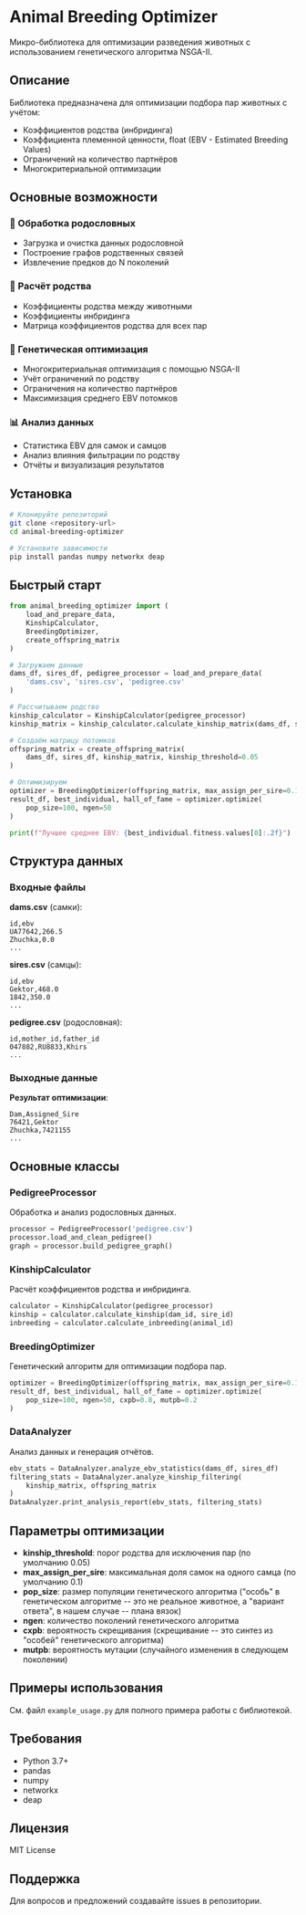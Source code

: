 # Animal Breeding Optimizer

Микро-библиотека для оптимизации разведения животных с использованием генетического алгоритма NSGA-II.

## Описание

Библиотека предназначена для оптимизации подбора пар животных с учётом:
- Коэффициентов родства (инбридинга)
- Коэффициента племенной ценности, float (EBV - Estimated Breeding Values)
- Ограничений на количество партнёров
- Многокритериальной оптимизации

## Основные возможности

### 🧬 Обработка родословных
- Загрузка и очистка данных родословной
- Построение графов родственных связей
- Извлечение предков до N поколений

### 🔗 Расчёт родства
- Коэффициенты родства между животными
- Коэффициенты инбридинга
- Матрица коэффициентов родства для всех пар

### 🎯 Генетическая оптимизация
- Многокритериальная оптимизация с помощью NSGA-II
- Учёт ограничений по родству
- Ограничения на количество партнёров
- Максимизация среднего EBV потомков

### 📊 Анализ данных
- Статистика EBV для самок и самцов
- Анализ влияния фильтрации по родству
- Отчёты и визуализация результатов

## Установка

```bash
# Клонируйте репозиторий
git clone <repository-url>
cd animal-breeding-optimizer

# Установите зависимости
pip install pandas numpy networkx deap 
```

## Быстрый старт

```python
from animal_breeding_optimizer import (
    load_and_prepare_data,
    KinshipCalculator,
    BreedingOptimizer,
    create_offspring_matrix
)

# Загружаем данные
dams_df, sires_df, pedigree_processor = load_and_prepare_data(
    'dams.csv', 'sires.csv', 'pedigree.csv'
)

# Рассчитываем родство
kinship_calculator = KinshipCalculator(pedigree_processor)
kinship_matrix = kinship_calculator.calculate_kinship_matrix(dams_df, sires_df)

# Создаём матрицу потомков
offspring_matrix = create_offspring_matrix(
    dams_df, sires_df, kinship_matrix, kinship_threshold=0.05
)

# Оптимизируем
optimizer = BreedingOptimizer(offspring_matrix, max_assign_per_sire=0.1)
result_df, best_individual, hall_of_fame = optimizer.optimize(
    pop_size=100, ngen=50
)

print(f"Лучшее среднее EBV: {best_individual.fitness.values[0]:.2f}")
```

## Структура данных

### Входные файлы

**dams.csv** (самки):
```csv
id,ebv
UA77642,266.5
Zhuchka,0.0
...
```

**sires.csv** (самцы):
```csv
id,ebv
Gektor,468.0
1842,350.0
...
```

**pedigree.csv** (родословная):
```csv
id,mother_id,father_id
047882,RU8833,Khirs
...
```

### Выходные данные

**Результат оптимизации**:
```csv
Dam,Assigned_Sire
76421,Gektor
Zhuchka,7421155
...
```

## Основные классы

### PedigreeProcessor
Обработка и анализ родословных данных.

```python
processor = PedigreeProcessor('pedigree.csv')
processor.load_and_clean_pedigree()
graph = processor.build_pedigree_graph()
```

### KinshipCalculator
Расчёт коэффициентов родства и инбридинга.

```python
calculator = KinshipCalculator(pedigree_processor)
kinship = calculator.calculate_kinship(dam_id, sire_id)
inbreeding = calculator.calculate_inbreeding(animal_id)
```

### BreedingOptimizer
Генетический алгоритм для оптимизации подбора пар.

```python
optimizer = BreedingOptimizer(offspring_matrix, max_assign_per_sire=0.1)
result_df, best_individual, hall_of_fame = optimizer.optimize(
    pop_size=100, ngen=50, cxpb=0.8, mutpb=0.2
)
```

### DataAnalyzer
Анализ данных и генерация отчётов.

```python
ebv_stats = DataAnalyzer.analyze_ebv_statistics(dams_df, sires_df)
filtering_stats = DataAnalyzer.analyze_kinship_filtering(
    kinship_matrix, offspring_matrix
)
DataAnalyzer.print_analysis_report(ebv_stats, filtering_stats)
```

## Параметры оптимизации

- **kinship_threshold**: порог родства для исключения пар (по умолчанию 0.05)
- **max_assign_per_sire**: максимальная доля самок на одного самца (по умолчанию 0.1)
- **pop_size**: размер популяции генетического алгоритма ("особь" в генетическом алгоритме -- это не реальное животное, а "вариант ответа", в нашем случае -- плана вязок)
- **ngen**: количество поколений генетического алгоритма
- **cxpb**: вероятность скрещивания (скрещивание -- это синтез из "особей" генетического алгоритма)
- **mutpb**: вероятность мутации (случайного изменения в следующем поколении)

## Примеры использования

См. файл `example_usage.py` для полного примера работы с библиотекой.

## Требования

- Python 3.7+
- pandas
- numpy
- networkx
- deap

## Лицензия

MIT License

## Поддержка

Для вопросов и предложений создавайте issues в репозитории. 